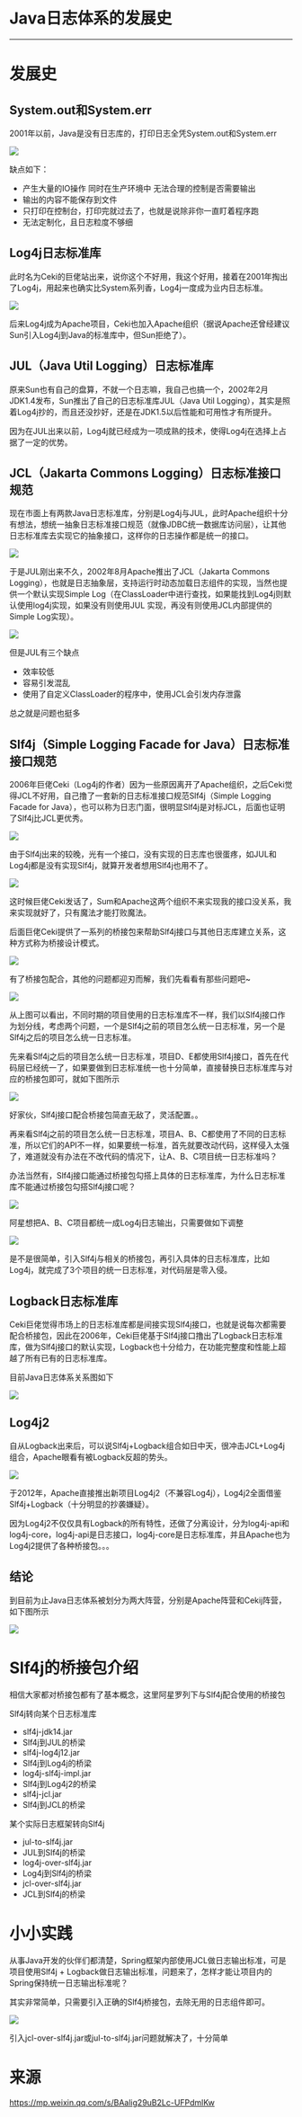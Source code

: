 # Java日志体系的发展史

---

# 发展史

## System.out和System.err

2001年以前，Java是没有日志库的，打印日志全凭System.out和System.err

![](../images/2022/01/20220113112033.png)

缺点如下：

+ 产生大量的IO操作   同时在生产环境中 无法合理的控制是否需要输出
+ 输出的内容不能保存到文件
+ 只打印在控制台，打印完就过去了，也就是说除非你一直盯着程序跑
+ 无法定制化，且日志粒度不够细

## Log4j日志标准库

此时名为Ceki的巨佬站出来，说你这个不好用，我这个好用，接着在2001年掏出了Log4j，用起来也确实比System系列香，Log4j一度成为业内日志标准。

![](../images/2022/01/20220113112141.png)

后来Log4j成为Apache项目，Ceki也加入Apache组织（据说Apache还曾经建议Sun引入Log4j到Java的标准库中，但Sun拒绝了）。

## JUL（Java Util Logging）日志标准库

原来Sun也有自己的盘算，不就一个日志嘛，我自己也搞一个，2002年2月JDK1.4发布，Sun推出了自己的日志标准库JUL（Java Util Logging），其实是照着Log4j抄的，而且还没抄好，还是在JDK1.5以后性能和可用性才有所提升。

因为在JUL出来以前，Log4j就已经成为一项成熟的技术，使得Log4j在选择上占据了一定的优势。

## JCL（Jakarta Commons Logging）日志标准接口规范

现在市面上有两款Java日志标准库，分别是Log4j与JUL，此时Apache组织十分有想法，想统一抽象日志标准接口规范（就像JDBC统一数据库访问层），让其他日志标准库去实现它的抽象接口，这样你的日志操作都是统一的接口。

![](../images/2022/01/20220113112304.png)

于是JUL刚出来不久，2002年8月Apache推出了JCL（Jakarta Commons Logging），也就是日志抽象层，支持运行时动态加载日志组件的实现，当然也提供一个默认实现Simple Log（在ClassLoader中进行查找，如果能找到Log4j则默认使用log4j实现，如果没有则使用JUL 实现，再没有则使用JCL内部提供的Simple Log实现）。

![](../images/2022/01/20220113112333.png)

但是JUL有三个缺点

+ 效率较低
+ 容易引发混乱
+ 使用了自定义ClassLoader的程序中，使用JCL会引发内存泄露

总之就是问题也挺多

## Slf4j（Simple Logging Facade for Java）日志标准接口规范

2006年巨佬Ceki（Log4j的作者）因为一些原因离开了Apache组织，之后Ceki觉得JCL不好用，自己撸了一套新的日志标准接口规范Slf4j（Simple Logging Facade for Java），也可以称为日志门面，很明显Slf4j是对标JCL，后面也证明了Slf4j比JCL更优秀。

![](../images/2022/01/20220113112418.png)

由于Slf4j出来的较晚，光有一个接口，没有实现的日志库也很蛋疼，如JUL和Log4j都是没有实现Slf4j，就算开发者想用Slf4j也用不了。

![](../images/2022/01/20220113112520.png)

这时候巨佬Ceki发话了，Sum和Apache这两个组织不来实现我的接口没关系，我来实现就好了，只有魔法才能打败魔法。

后面巨佬Ceki提供了一系列的桥接包来帮助Slf4j接口与其他日志库建立关系，这种方式称为桥接设计模式。

![](../images/2022/01/20220113112542.png)

有了桥接包配合，其他的问题都迎刃而解，我们先看看有那些问题吧~

![](../images/2022/01/20220113112559.png)

从上图可以看出，不同时期的项目使用的日志标准库不一样，我们以Slf4j接口作为划分线，考虑两个问题，一个是Slf4j之前的项目怎么统一日志标准，另一个是Slf4j之后的项目怎么统一日志标准。

先来看Slf4j之后的项目怎么统一日志标准，项目D、E都使用Slf4j接口，首先在代码层已经统一了，如果要做到日志标准统一也十分简单，直接替换日志标准库与对应的桥接包即可，就如下图所示

![](../images/2022/01/20220113112617.png)

好家伙，Slf4j接口配合桥接包简直无敌了，灵活配置。。

再来看Slf4j之前的项目怎么统一日志标准，项目A、B、C都使用了不同的日志标准，所以它们的API不一样，如果要统一标准，首先就要改动代码，这样侵入太强了，难道就没有办法在不改代码的情况下，让A、B、C项目统一日志标准吗？

办法当然有，Slf4j接口能通过桥接包勾搭上具体的日志标准库，为什么日志标准库不能通过桥接包勾搭Slf4j接口呢？

![](../images/2022/01/20220113112641.png)

阿星想把A、B、C项目都统一成Log4j日志输出，只需要做如下调整

![](../images/2022/01/20220113112655.png)

是不是很简单，引入Slf4j与相关的桥接包，再引入具体的日志标准库，比如Log4j，就完成了3个项目的统一日志标准，对代码层是零入侵。

## Logback日志标准库

Ceki巨佬觉得市场上的日志标准库都是间接实现Slf4j接口，也就是说每次都需要配合桥接包，因此在2006年，Ceki巨佬基于Slf4j接口撸出了Logback日志标准库，做为Slf4j接口的默认实现，Logback也十分给力，在功能完整度和性能上超越了所有已有的日志标准库。

目前Java日志体系关系图如下

![](../images/2022/01/20220113112744.png)

## Log4j2

自从Logback出来后，可以说Slf4j+Logback组合如日中天，很冲击JCL+Log4j组合，Apache眼看有被Logback反超的势头。

![](../images/2022/01/20220113112806.png)

于2012年，Apache直接推出新项目Log4j2（不兼容Log4j），Log4j2全面借鉴Slf4j+Logback（十分明显的抄袭嫌疑）。

因为Log4j2不仅仅具有Logback的所有特性，还做了分离设计，分为log4j-api和log4j-core，log4j-api是日志接口，log4j-core是日志标准库，并且Apache也为Log4j2提供了各种桥接包。。。

## 结论

到目前为止Java日志体系被划分为两大阵营，分别是Apache阵营和Cekij阵营，如下图所示

![](../images/2022/01/20220113112907.png)

# Slf4j的桥接包介绍

相信大家都对桥接包都有了基本概念，这里阿星罗列下与Slf4j配合使用的桥接包

Slf4j转向某个日志标准库

+ slf4j-jdk14.jar
+ Slf4j到JUL的桥梁
+ slf4j-log4j12.jar
+ Slf4j到Log4j的桥梁
+ log4j-slf4j-impl.jar
+ Slf4j到Log4j2的桥梁
+ slf4j-jcl.jar
+ Slf4j到JCL的桥梁

某个实际日志框架转向Slf4j

+ jul-to-slf4j.jar
+ JUL到Slf4j的桥梁
+ log4j-over-slf4j.jar
+ Log4j到Slf4j的桥梁
+ jcl-over-slf4j.jar
+ JCL到Slf4j的桥梁

# 小小实践

从事Java开发的伙伴们都清楚，Spring框架内部使用JCL做日志输出标准，可是项目使用Slf4j + Logback做日志输出标准，问题来了，怎样才能让项目内的Spring保持统一日志输出标准呢？

其实非常简单，只需要引入正确的Slf4j桥接包，去除无用的日志组件即可。

![](../images/2022/01/20220113113048.png)

引入jcl-over-slf4j.jar或jul-to-slf4j.jar问题就解决了，十分简单

# 来源

<https://mp.weixin.qq.com/s/BAalig29uB2Lc-UFPdmlKw>
